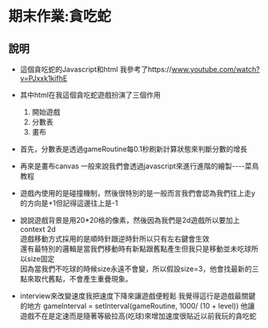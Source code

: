 # 期末作業:貪吃蛇
## 說明
* 這個貪吃蛇的Javascript和html 我參考了https://www.youtube.com/watch?v=PJxxk1kifhE
*  其中html在我這個貪吃蛇遊戲扮演了三個作用
   1. 開始遊戲 
   2. 分數表
   3. 畫布

* 首先，分數表是透過gameRoutine每0.1秒刷新計算狀態來判斷分數的增長
* 再來是畫布canvas 一般來說我們會透過javascript來進行進階的繪製----菜鳥教程
* 遊戲內使用的是碰撞機制，然後很特別的是一般而言我們會認為我們往上走y的方向是+1但記得這邊往上是-1
* 說說遊戲背景是用20*20格的像素，然後因為我們是2d遊戲所以要加上context 2d<br>
  遊戲移動方式採用的是順時針跟逆時針所以只有左右鍵會生效<br>
 還有最特別的邏輯是當我們移動時有新點跟舊點產生但我只是移動並未吃球所以size固定<br>
 因為當我們不吃球的時候size永遠不會變，所以假設size=3，他會找最新的三點來取代舊點，不會產生重疊現象。<br>
 
* interview來改變速度我把速度下降來讓遊戲便輕鬆
我覺得這行是遊戲最關鍵的地方
gameInterval = setInterval(gameRoutine, 1000/ (10 + level))
他讓遊戲不在是定速而是隨著等級拉高(吃球)來增加速度很貼近以前我玩的貪吃蛇

